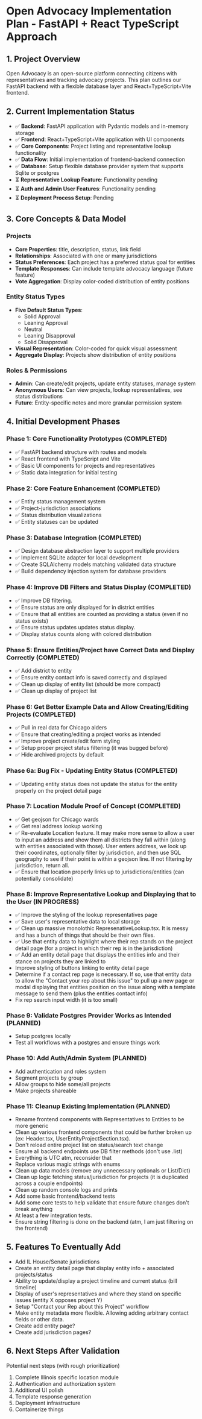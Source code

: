 # Open Advocacy Implementation Plan - FastAPI + React TypeScript Approach

## 1. Project Overview

Open Advocacy is an open-source platform connecting citizens with representatives and tracking advocacy projects. This plan outlines our FastAPI backend with a flexible database layer and React+TypeScript+Vite frontend.

## 2. Current Implementation Status

- ✅ **Backend**: FastAPI application with Pydantic models and in-memory storage
- ✅ **Frontend**: React+TypeScript+Vite application with UI components
- ✅ **Core Components**: Project listing and representative lookup functionality
- ✅ **Data Flow**: Initial implementation of frontend-backend connection
- ✅ **Database**: Setup flexible database provider system that supports Sqlite or postgres
- ⏳ **Representative Lookup Feature**: Functionality pending
- ⏳ **Auth and Admin User Features**: Functionality pending
- ⏳ **Deployment Process Setup**: Pending

## 3. Core Concepts & Data Model

### Projects
- **Core Properties**: title, description, status, link field
- **Relationships**: Associated with one or many jurisdictions
- **Status Preferences**: Each project has a preferred status goal for entities
- **Template Responses**: Can include template advocacy language (future feature)
- **Vote Aggregation**: Display color-coded distribution of entity positions

### Entity Status Types
- **Five Default Status Types**:
  - Solid Approval
  - Leaning Approval
  - Neutral
  - Leaning Disapproval
  - Solid Disapproval
- **Visual Representation**: Color-coded for quick visual assessment
- **Aggregate Display**: Projects show distribution of entity positions

### Roles & Permissions
- **Admin**: Can create/edit projects, update entity statuses, manage system
- **Anonymous Users**: Can view projects, lookup representatives, see status distributions
- **Future**: Entity-specific notes and more granular permission system

## 4. Initial Development Phases

### Phase 1: Core Functionality Prototypes (COMPLETED)
- ✅ FastAPI backend structure with routes and models
- ✅ React frontend with TypeScript and Vite
- ✅ Basic UI components for projects and representatives
- ✅ Static data integration for initial testing

### Phase 2: Core Feature Enhancement (COMPLETED)
- ✅ Entity status management system
- ✅ Project-jurisdiction associations
- ✅ Status distribution visualizations
- ✅ Entity statuses can be updated

### Phase 3: Database Integration (COMPLETED)
- ✅ Design database abstraction layer to support multiple providers
- ✅ Implement SQLite adapter for local development
- ✅ Create SQLAlchemy models matching validated data structure
- ✅ Build dependency injection system for database providers

### Phase 4: Improve DB Filters and Status Display (COMPLETED)
- ✅ Improve DB filtering. 
- ✅ Ensure status are only displayed for in district entities
- ✅ Ensure that all entities are counted as providing a status (even if no status exists)
- ✅ Ensure status updates updates status display. 
- ✅ Display status counts along with colored distribution

### Phase 5: Ensure Entities/Project have Correct Data and Display Correctly (COMPLETED)
- ✅ Add district to entity
- ✅ Ensure entity contact info is saved correctly and displayed
- ✅ Clean up display of entity list (should be more compact)
- ✅ Clean up display of project list

### Phase 6: Get Better Example Data and Allow Creating/Editing Projects (COMPLETED)
- ✅ Pull in real data for Chicago alders
- ✅ Ensure that creating/editing a project works as intended
- ✅ Improve project create/edit form styling
- ✅ Setup proper project status filtering (it was bugged before)
- ✅ Hide archived projects by default

### Phase 6a: Bug Fix - Updating Entity Status (COMPLETED)
- ✅ Updating entity status does not update the status for the entity properly on the project detail page

### Phase 7: Location Module Proof of Concept (COMPLETED)
- ✅ Get geojson for Chicago wards
- ✅ Get real address lookup working 
- ✅ Re-evaluate Location feature. It may make more sense to allow a user to input an address and show them all districts they fall within (along with entities associated with those). User enters address, we look up their coordinates, optionally filter by jurisdiction, and then use SQL geography to see if their point is within a geojson line. If not filtering by jurisdiction, return all.
- ✅ Ensure that location properly links up to jurisdictions/entities (can potentially consolidate)

### Phase 8: Improve Representative Lookup and Displaying that to the User (IN PROGRESS)
- ✅ Improve the styling of the lookup representatives page
- ✅ Save user's representative data to local storage
- ✅ Clean up massive monolothic RepresenativeLookup.tsx. It is messy and has a bunch of things that should be their own files.
- ✅ Use that entity data to highlight where their rep stands on the project detail page (for a project in which their rep is in the jurisdiction)
- ✅ Add an entity detail page that displays the entities info and their stance on projects they are linked to
- Improve styling of buttons linking to entity detail page
- Determine if a contact rep page is necessary. If so, use that entity data to allow the "Contact your rep about this issue" to pull up a new page or modal displaying that entities position on the issue along with a template message to send them (plus the entities contact info)
- Fix rep search input width (it is too small)

### Phase 9: Validate Postgres Provider Works as Intended (PLANNED)
- Setup postgres locally
- Test all workflows with a postgres and ensure things work

### Phase 10: Add Auth/Admin System (PLANNED)
- Add authentication and roles system
- Segment projects by group
- Allow groups to hide some/all projects
- Make projects shareable

### Phase 11: Cleanup Existing Implementation (PLANNED)
- Rename frontend components with Representatives to Entities to be more generic
- Clean up various frontend components that could be further broken up (ex: Header.tsx, UserEntityProjectSection.tsx). 
- Don't reload entire project list on status/search text change
- Ensure all backend endpoints use DB filter methods (don't use .list)
- Everything is UTC atm, reconsider that
- Replace various magic strings with enums
- Clean up data models (remove any unnecessary optionals or List/Dict)
- Clean up logic fetching status/jurisdiction for projects (it is duplicated across a couple endpoints)
- Clean up random console logs and prints
- Add some basic frontend/backend tests
- Add some core tests to help validate that ensure future changes don't break anything
- At least a few integration tests.
- Ensure string filtering is done on the backend (atm, I am just filtering on the frontend)

## 5. Features To Eventually Add
- Add IL House/Senate jurisdictions
- Create an entity detail page that display entity info + associated projects/status
- Ability to update/display a project timeline and current status (bill timeline)
- Display of user's representatives and where they stand on specific issues (entity X opposes project Y)
- Setup "Contact your Rep about this Project" workflow
- Make entity metadata more flexible. Allowing adding arbitrary contact fields or other data.
- Create add entity page?
- Create add jurisdiction pages?


## 6. Next Steps After Validation

Potential next steps (with rough prioritization)

1. Complete Illinois specific location module
2. Authentication and authorization system
3. Additional UI polish
4. Template response generation
5. Deployment infrastructure
6. Containerize things

